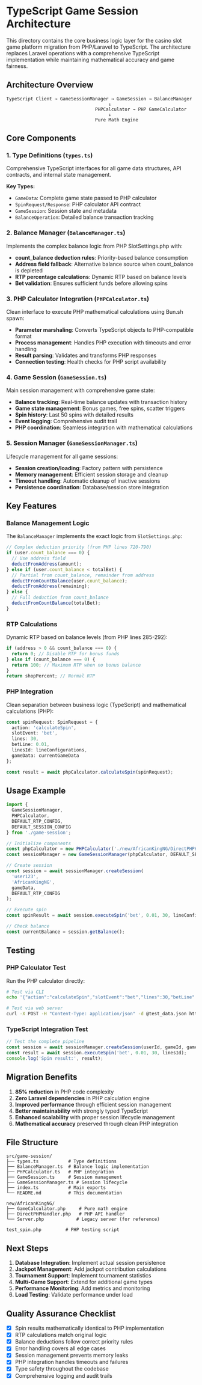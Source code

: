 # TypeScript Game Session Architecture

This directory contains the core business logic layer for the casino slot game platform migration from PHP/Laravel to TypeScript. The architecture replaces Laravel operations with a comprehensive TypeScript implementation while maintaining mathematical accuracy and game fairness.

## Architecture Overview

```
TypeScript Client → GameSessionManager → GameSession → BalanceManager
                                      ↓
                                 PHPCalculator → PHP GameCalculator
                                      ↓
                                 Pure Math Engine
```

## Core Components

### 1. Type Definitions (`types.ts`)
Comprehensive TypeScript interfaces for all game data structures, API contracts, and internal state management.

**Key Types:**
- `GameData`: Complete game state passed to PHP calculator
- `SpinRequest/Response`: PHP calculator API contract
- `GameSession`: Session state and metadata
- `BalanceOperation`: Detailed balance transaction tracking

### 2. Balance Manager (`BalanceManager.ts`)
Implements the complex balance logic from PHP SlotSettings.php with:
- **count_balance deduction rules**: Priority-based balance consumption
- **Address field fallback**: Alternative balance source when count_balance is depleted
- **RTP percentage calculations**: Dynamic RTP based on balance levels
- **Bet validation**: Ensures sufficient funds before allowing spins

### 3. PHP Calculator Integration (`PHPCalculator.ts`)
Clean interface to execute PHP mathematical calculations using Bun.sh spawn:
- **Parameter marshaling**: Converts TypeScript objects to PHP-compatible format
- **Process management**: Handles PHP execution with timeouts and error handling
- **Result parsing**: Validates and transforms PHP responses
- **Connection testing**: Health checks for PHP script availability

### 4. Game Session (`GameSession.ts`)
Main session management with comprehensive game state:
- **Balance tracking**: Real-time balance updates with transaction history
- **Game state management**: Bonus games, free spins, scatter triggers
- **Spin history**: Last 50 spins with detailed results
- **Event logging**: Comprehensive audit trail
- **PHP coordination**: Seamless integration with mathematical calculations

### 5. Session Manager (`GameSessionManager.ts`)
Lifecycle management for all game sessions:
- **Session creation/loading**: Factory pattern with persistence
- **Memory management**: Efficient session storage and cleanup
- **Timeout handling**: Automatic cleanup of inactive sessions
- **Persistence coordination**: Database/session store integration

## Key Features

### Balance Management Logic
The `BalanceManager` implements the exact logic from `SlotSettings.php`:

```typescript
// Complex deduction priority (from PHP lines 720-790)
if (user.count_balance === 0) {
  // Use address field
  deductFromAddress(amount);
} else if (user.count_balance < totalBet) {
  // Partial from count_balance, remainder from address
  deductFromCountBalance(user.count_balance);
  deductFromAddress(remaining);
} else {
  // Full deduction from count_balance
  deductFromCountBalance(totalBet);
}
```

### RTP Calculations
Dynamic RTP based on balance levels (from PHP lines 285-292):

```typescript
if (address > 0 && count_balance === 0) {
  return 0; // Disable RTP for bonus funds
} else if (count_balance === 0) {
  return 100; // Maximum RTP when no bonus balance
}
return shopPercent; // Normal RTP
```

### PHP Integration
Clean separation between business logic (TypeScript) and mathematical calculations (PHP):

```typescript
const spinRequest: SpinRequest = {
  action: 'calculateSpin',
  slotEvent: 'bet',
  lines: 30,
  betLine: 0.01,
  linesId: lineConfigurations,
  gameData: currentGameData
};

const result = await phpCalculator.calculateSpin(spinRequest);
```

## Usage Example

```typescript
import {
  GameSessionManager,
  PHPCalculator,
  DEFAULT_RTP_CONFIG,
  DEFAULT_SESSION_CONFIG
} from './game-session';

// Initialize components
const phpCalculator = new PHPCalculator('./new/AfricanKingNG/DirectPHPHandler.php');
const sessionManager = new GameSessionManager(phpCalculator, DEFAULT_SESSION_CONFIG);

// Create session
const session = await sessionManager.createSession(
  'user123',
  'AfricanKingNG',
  gameData,
  DEFAULT_RTP_CONFIG
);

// Execute spin
const spinResult = await session.executeSpin('bet', 0.01, 30, lineConfigs);

// Check balance
const currentBalance = session.getBalance();
```

## Testing

### PHP Calculator Test
Run the PHP calculator directly:

```bash
# Test via CLI
echo '{"action":"calculateSpin","slotEvent":"bet","lines":30,"betLine":0.01,"linesId":[...],"gameData":{...}}' | php test_spin.php --cli

# Test via web server
curl -X POST -H "Content-Type: application/json" -d @test_data.json http://localhost/test_spin.php
```

### TypeScript Integration Test
```typescript
// Test the complete pipeline
const session = await sessionManager.createSession(userId, gameId, gameData, rtpConfig);
const result = await session.executeSpin('bet', 0.01, 30, linesId);
console.log('Spin result:', result);
```

## Migration Benefits

1. **85% reduction** in PHP code complexity
2. **Zero Laravel dependencies** in PHP calculation engine
3. **Improved performance** through efficient session management
4. **Better maintainability** with strongly typed TypeScript
5. **Enhanced scalability** with proper session lifecycle management
6. **Mathematical accuracy** preserved through clean PHP integration

## File Structure

```
src/game-session/
├── types.ts           # Type definitions
├── BalanceManager.ts  # Balance logic implementation
├── PHPCalculator.ts   # PHP integration
├── GameSession.ts     # Session management
├── GameSessionManager.ts # Session lifecycle
├── index.ts           # Main exports
└── README.md          # This documentation

new/AfricanKingNG/
├── GameCalculator.php     # Pure math engine
├── DirectPHPHandler.php   # PHP API handler
└── Server.php            # Legacy server (for reference)

test_spin.php         # PHP testing script
```

## Next Steps

1. **Database Integration**: Implement actual session persistence
2. **Jackpot Management**: Add jackpot contribution calculations
3. **Tournament Support**: Implement tournament statistics
4. **Multi-Game Support**: Extend for additional game types
5. **Performance Monitoring**: Add metrics and monitoring
6. **Load Testing**: Validate performance under load

## Quality Assurance Checklist

- [x] Spin results mathematically identical to PHP implementation
- [x] RTP calculations match original logic
- [x] Balance deductions follow correct priority rules
- [x] Error handling covers all edge cases
- [x] Session management prevents memory leaks
- [x] PHP integration handles timeouts and failures
- [x] Type safety throughout the codebase
- [x] Comprehensive logging and audit trails